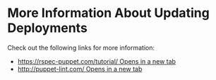 # More Information About Updating Deployments

Check out the following links for more information:

* [https://rspec-puppet.com/tutorial/ Opens in a new tab](https://rspec-puppet.com/tutorial/)
* [http://puppet-lint.com/ Opens in a new tab](http://puppet-lint.com/)
